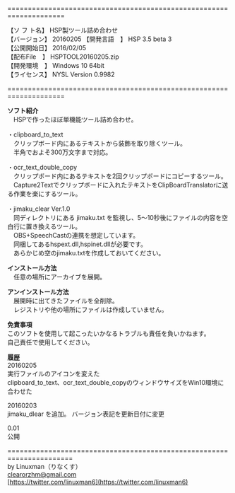  ====================================================================  

【ソ フ ト名】 HSP製ツール詰め合わせ  
【バージョン】 20160205 
【開発言語　】 HSP 3.5 beta 3  
【公開開始日】 2016/02/05  
【配布File　】 HSPTOOL20160205.zip  
【開発環境　】 Windows 10 64bit  
【ライセンス】 NYSL Version 0.9982  

 ====================================================================  

**ソフト紹介**  
　HSPで作ったほぼ単機能ツール詰め合わせ。  

・clipboard_to_text  
　クリップボード内にあるテキストから装飾を取り除くツール。  
　半角でおよそ300万文字まで対応。  

・ocr_text_double_copy  
　クリップボード内にあるテキストを2回クリップボードにコピーするツール。  
　Capture2Textでクリップボードに入れたテキストをClipBoardTranslatorに送る作業を楽にするツール。  

・jimaku_clear Ver.1.0  
　同ディレクトリにある jimaku.txt を監視し、5～10秒後にファイルの内容を空白行に置き換えるツール。  
　OBS+SpeechCastの連携を想定しています。  
　同梱してあるhspext.dll,hspinet.dllが必要です。  
　あらかじめ空のjimaku.txtを作成しておいてください。  


**インストール方法**  
　任意の場所にアーカイブを展開。  


**アンインストール方法**  
　展開時に出てきたファイルを全削除。  
　レジストリや他の場所にファイルは作成していません。  


**免責事項**  
このソフトを使用して起こったいかなるトラブルも責任を負いかねます。  
自己責任で使用してください。  


**履歴**  
20160205  
実行ファイルのアイコンを変えた  
clipboard_to_text、ocr_text_double_copyのウィンドウサイズをWin10環境に合わせた  

20160203  
jimaku_dlear を追加。 
バージョン表記を更新日付に変更

0.01  
公開


======================================================================  
by Linuxman（りなくす）  
clearorzhm@gmail.com  
[https://twitter.com/linuxman6](https://twitter.com/linuxman6)  



















